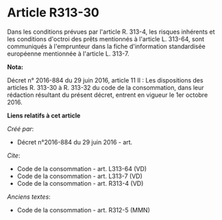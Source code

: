 # Article R313-30

Dans les conditions prévues par l'article R. 313-4, les risques inhérents et les conditions d'octroi des prêts mentionnés à
l'article L. 313-64, sont communiqués à l'emprunteur dans la fiche d'information standardisée européenne mentionnée à
l'article L. 313-7.

**Nota:**

Décret n° 2016-884 du 29 juin 2016, article 11 II : Les dispositions des articles R. 313-30 à R. 313-32 du code de la
consommation, dans leur rédaction résultant du présent décret, entrent en vigueur le 1er octobre 2016.

**Liens relatifs à cet article**

_Créé par_:

  - Décret n°2016-884 du 29 juin 2016 - art.

_Cite_:

  - Code de la consommation - art. L313-64 (VD)
  - Code de la consommation - art. L313-7 (VD)
  - Code de la consommation - art. R313-4 (VD)

_Anciens textes_:

  - Code de la consommation - art. R312-5 (MMN)
